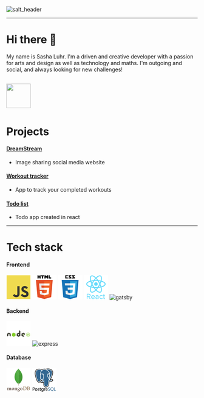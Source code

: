 ![salt_header](https://user-images.githubusercontent.com/83590472/130429560-9d3d1fd6-9d33-4da5-80e5-f3d88b4f5ffe.png)

---
# Hi there 👋
My name is Sasha Luhr. I'm a driven and creative developer with a passion for arts and design as well as technology and maths. I'm outgoing and social, and always looking for new challenges! 

 [<img height="64" width="64" src="https://www.iconninja.com/files/467/547/811/color-circle-linkedin-icon.png"/>](http://linkedin.com/in/sashaluhr)
---
# Projects

#### [DreamStream](https://github.com/Mob-the-Builders/dream-stream)
* Image sharing social media website

#### [Workout tracker](https://github.com/sashinshin/workout-app)
* App to track your completed workouts

#### [Todo list](https://github.com/sashinshin/todo-react)
* Todo app created in react

---
# Tech stack

#### Frontend
<p float="left">
  <img src="https://raw.githubusercontent.com/devicons/devicon/master/icons/javascript/javascript-original.svg" alt="javascript" width="64" height="64"/>
  <img src="https://raw.githubusercontent.com/devicons/devicon/master/icons/html5/html5-original-wordmark.svg" alt="html5" width="64" height="64"/>
  <img src="https://raw.githubusercontent.com/devicons/devicon/master/icons/css3/css3-original-wordmark.svg" alt="css3" width="64" height="64"/>
  <img src="https://raw.githubusercontent.com/devicons/devicon/master/icons/react/react-original-wordmark.svg" width="64" height="64">
  <img src="https://www.vectorlogo.zone/logos/gatsbyjs/gatsbyjs-icon.svg" alt="gatsby" width="64" height="64"/>
</p>

#### Backend
<p float="left">
  <img src="https://raw.githubusercontent.com/devicons/devicon/master/icons/nodejs/nodejs-original-wordmark.svg" alt="nodejs" width="64" height="64"/>
  <img src="https://www.mementotech.in/assets/images/icons/express.png" alt="express" width="64" height="64"/>
</p>

#### Database
<p float="left">
  <img src="https://raw.githubusercontent.com/devicons/devicon/master/icons/mongodb/mongodb-original-wordmark.svg" alt="mongodb" width="64" height="64"/>
  <img src="https://raw.githubusercontent.com/devicons/devicon/master/icons/postgresql/postgresql-original-wordmark.svg" alt="postgresql" width="64" height="64"/>
</p>

